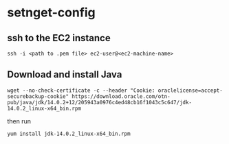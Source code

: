 # setnget-config

## ssh to the EC2 instance

`ssh -i <path to .pem file> ec2-user@<ec2-machine-name>`

## Download and install Java

`wget --no-check-certificate -c --header "Cookie: oraclelicense=accept-securebackup-cookie" https://download.oracle.com/otn-pub/java/jdk/14.0.2+12/205943a0976c4ed48cb16f1043c5c647/jdk-14.0.2_linux-x64_bin.rpm`

then run

`yum install jdk-14.0.2_linux-x64_bin.rpm`
